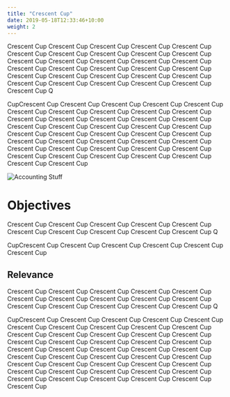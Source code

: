 ```yaml
---
title: "Crescent Cup"
date: 2019-05-18T12:33:46+10:00
weight: 2
---
```


Crescent Cup Crescent Cup Crescent Cup Crescent Cup Crescent Cup Crescent Cup Crescent Cup Crescent Cup Crescent Cup Crescent Cup Crescent Cup Crescent Cup Crescent Cup Crescent Cup Crescent Cup Crescent Cup Crescent Cup Crescent Cup Crescent Cup Crescent Cup Crescent Cup Crescent Cup Crescent Cup Crescent Cup Crescent Cup Crescent Cup Crescent Cup Crescent Cup Crescent Cup Crescent Cup Crescent Cup Q

CupCrescent Cup Crescent Cup Crescent Cup Crescent Cup Crescent Cup Crescent Cup Crescent Cup Crescent Cup Crescent Cup Crescent Cup Crescent Cup Crescent Cup Crescent Cup Crescent Cup Crescent Cup Crescent Cup Crescent Cup Crescent Cup Crescent Cup Crescent Cup Crescent Cup Crescent Cup Crescent Cup Crescent Cup Crescent Cup Crescent Cup Crescent Cup Crescent Cup Crescent Cup Crescent Cup Crescent Cup Crescent Cup Crescent Cup Crescent Cup Crescent Cup Crescent Cup Crescent Cup Crescent Cup Crescent Cup Crescent Cup Crescent Cup Crescent Cup 

![Accounting Stuff](/images/austin-distel-nGc5RT2HmF0-unsplash.jpg)

# Objectives

Crescent Cup Crescent Cup Crescent Cup Crescent Cup Crescent Cup Crescent Cup Crescent Cup Crescent Cup Crescent Cup Crescent Cup Q

CupCrescent Cup Crescent Cup Crescent Cup Crescent Cup Crescent Cup Crescent Cup 

## Relevance

Crescent Cup Crescent Cup Crescent Cup Crescent Cup Crescent Cup Crescent Cup Crescent Cup Crescent Cup Crescent Cup Crescent Cup Crescent Cup Crescent Cup Crescent Cup Crescent Cup Crescent Cup Q

CupCrescent Cup Crescent Cup Crescent Cup Crescent Cup Crescent Cup Crescent Cup Crescent Cup Crescent Cup Crescent Cup Crescent Cup Crescent Cup Crescent Cup Crescent Cup Crescent Cup Crescent Cup Crescent Cup Crescent Cup Crescent Cup Crescent Cup Crescent Cup Crescent Cup Crescent Cup Crescent Cup Crescent Cup Crescent Cup Crescent Cup Crescent Cup Crescent Cup Crescent Cup Crescent Cup Crescent Cup Crescent Cup Crescent Cup Crescent Cup Crescent Cup Crescent Cup Crescent Cup Crescent Cup Crescent Cup Crescent Cup Crescent Cup Crescent Cup Crescent Cup Crescent Cup Crescent Cup Crescent Cup 
